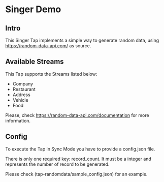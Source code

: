 # Singer Demo

## Intro

This Singer Tap implements a simple way to generate random data, using https://random-data-api.com/ as source.

## Available Streams

This Tap supports the Streams listed below:

- Company
- Restaurant
- Address
- Vehicle
- Food

Please, check https://random-data-api.com/documentation for more information.

## Config

To execute the Tap in Sync Mode you have to provide a config.json file.

There is only one required key: record_count. It must be a integer and represents the number of record to be generated.

Please check (tap-randomdata/sample_config.json) for an example.